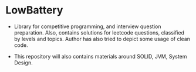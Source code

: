 # LowBattery 

* Library for competitive programming, and interview question preparation. Also, contains solutions for leetcode questions, classified by levels and topics. Author has also tried to depict some usage of clean code. 

* This repository will also contains materials around SOLID, JVM, System Design.
